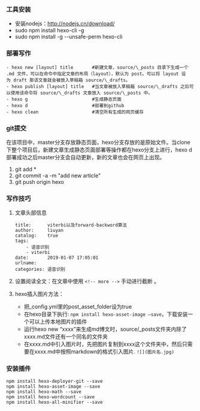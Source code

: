 ### 工具安装

- 安装nodejs：http://nodejs.cn/download/
- sudo npm install hexo-cli -g
- sudo npm install -g --unsafe-perm hexo-cli

### 部署写作

```shell
- hexo new [layout] title       #新建文章，source/\_posts 目录下生成一个 .md 文件，可以在命令中指定文章的布局（layout），默认为 post。可以将 layout 设为 draft 那该文章就会被放入草稿箱 source/\_drafts。
- hexo publish [layout] title   #当文章被放入草稿箱 source/\_drafts 之后可以使用该命令将 source/\_drafts 文章放入 source/\_posts 中。
- hexo g                        #生成静态页面
- hexo d                        #部署到github
- hexo clean                    #清空所有生成的网页缓存
```

### git提交

在该项目中，master分支存放静态页面，hexo分支存放的是原始文件。当clone下整个项目后，新建文章生成静态页面部署等操作都在hexo分支上进行，hexo d部署成功之后master分支会自动更新，新的文章也会在网页上出现。
1. git add *
2. git commit -a -m "add new article"
3. git push origin hexo

### 写作技巧

1. 文章头部信息
    ```shell
    title:      viterbi以及forward-backword算法
    author:     liuyan
    catalog:    true
    tags:
        - 语音识别
        - viterbi
    date:       2019-01-07 17:05:01
    urlname:
    categories: 语音识别
    ```

2. 设置阅读全文：在文章中使用 `<!-- more -->` 手动进行截断 。

3. hexo插入图片方法：
    - 把\_config.yml里的post_asset_folder设为true
    - 在hexo目录下执行: `npm install hexo-asset-image –save`，下载安装一个可以上传本地图片的插件 
    - 运行hexo new “xxxx”来生成md博文时，source/\_posts文件夹内除了xxxx.md文件还有一个同名的文件夹 
    - 在xxxx.md中引入图片时，先把图片复制到xxxx这个文件夹中，然后只需要在xxxx.md中按照markdown的格式引入图片. `![](图片名.jpg)`

### 安装插件

```shell
npm install hexo-deployer-git --save
npm install hexo-asset-image --save
npm install hexo-math --save
npm install hexo-wordcount --save
npm install hexo-all-minifier --save
```

